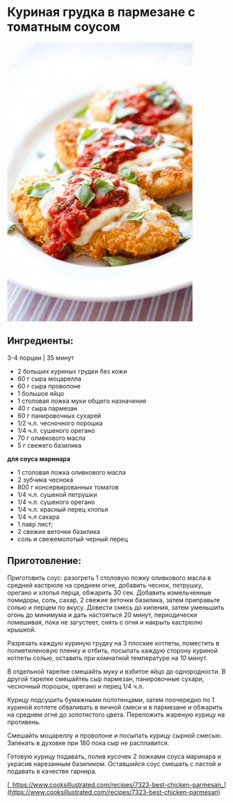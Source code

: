 # Куриная грудка в пармезане с томатным соусом

![](../pics/3dfff401bc59b28992d36d9c263cc84a-1.jpg)

## Ингредиенты:

3-4 порции \| 35 минут

* 2 больших куриных грудки без кожи
* 60 г сыра моцарелла
* 60 г сыра проволоне
* 1 большое яйцо
* 1 столовая ложка муки общего назначения
* 40 г сыра пармезан
* 60 г панировочных сухарей
* 1/2 ч.л. чесночного порошка
* 1/4 ч.л. сушеного орегано
* 70 г оливкового масла
* 5 г свежего базилика

**для соуса маринара**

* 1 столовая ложка оливкового масла
* 2 зубчика чеснока
* 800 г консервированных томатов
* 1/4 ч.л. сушеной петрушки
* 1/4 ч.л. сушеного орегано
* 1/4 ч.л. красный перец хлопья
* 1/4 ч.л сахара
* 1 лавр лист; 
* 2 свежие веточки базилика
* соль и свежемолотый черный перец

## Приготовление:

Приготовить соус: разогреть 1 столовую ложку оливкового масла в средней кастрюле на среднем огне, добавить чеснок, петрушку, орегано и хлопья перца, обжарить 30 сек. Добавить измельченные помидоры, соль, сахар, 2 свежие веточки базилика, затем приправьте солью и перцем по вкусу. Довести смесь до кипения, затем уменьшить огонь до минимума и дать настояться 20 минут, периодически помешивая, пока не загустеет, снять с огня и накрыть кастрюлю крышкой.

Разрезать каждую куриную грудку на 3 плоские котлеты, поместить в полиетиленовую пленку и отбить, посыпать каждую сторону куриной котлеты солью, оставить при комнатной температуре на 10 минут.

В отдельной тарелке смешайть муку и взбитое яйцо до однородности. В другой тарелке смешайтеь сыр пармезан, панировочные сухари, чесночный порошок, орегано и перец 1/4 ч.л.

Курицу подсушить бумажными полотенцами, затем поочередно по 1 куриной котлете обваливать в яичной смеси и в пармезане и обжарить на среднем огне до золотистого цвета. Переложить жареную курицу на противень.

Смешайть моцареллу и проволоне и посыпать курицу сырной смесью. Запекать в духовке при 180 пока сыр не расплавится.

Готовую курицу подавать, полив кусочек 2 ложками соуса маринара и украсив нарезанным базиликом. Оставшийся соус смешать с пастой и подавать в качестве гарнира.

[_https://www.cooksillustrated.com/recipes/7323-best-chicken-parmesan_](https://www.cooksillustrated.com/recipes/7323-best-chicken-parmesan)


